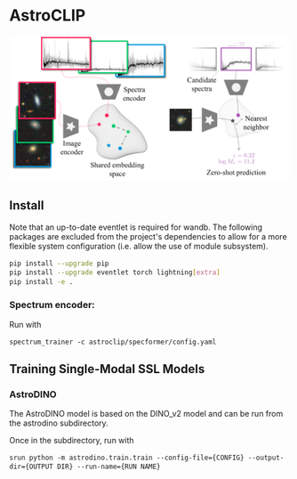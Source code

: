 # AstroCLIP

![image](assets/im_embedding.png)

## Install
Note that an up-to-date eventlet is required for wandb.
The following packages are excluded from the project's dependencies to allow for a more flexible system configuration (i.e. allow the use of module subsystem).

```bash
pip install --upgrade pip
pip install --upgrade eventlet torch lightning[extra]
pip install -e .
```

### Spectrum encoder:

Run with
```
spectrum_trainer -c astroclip/specformer/config.yaml
```

## Training Single-Modal SSL Models

### AstroDINO
The AstroDINO model is based on the DINO_v2 model and can be run from the astrodino subdirectory.

Once in the subdirectory, run with
```
srun python -m astrodino.train.train --config-file={CONFIG} --output-dir={OUTPUT DIR} --run-name={RUN NAME}
```
